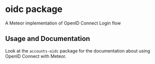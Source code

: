 # oidc package

A Meteor implementation of OpenID Connect Login flow

## Usage and Documentation

Look at the `accounts-oidc` package for the documentation about using OpenID Connect with Meteor.
